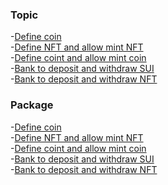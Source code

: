 ### Topic
-[Define coin](https://github.com/circlerow/sui-move-sc/tree/main/coin)<br>
-[Define NFT and allow mint NFT](https://github.com/circlerow/sui-move-sc/tree/main/nft)<br>
-[Define coint and allow mint coin](https://github.com/circlerow/sui-move-sc/tree/main/coin-can-mint)<br>
-[Bank to deposit and withdraw SUI](https://github.com/circlerow/sui-move-sc/tree/main/bank)<br>
-[Bank to deposit and withdraw NFT](https://github.com/circlerow/sui-move-sc/tree/main/nft-bank)<br>

### Package
-[Define coin](https://suiexplorer.com/object/0xcaa2d85fd058f9f755e4ebfe76e73a3de58a273375cc5d49e730e7d9d7eb1116?network=testnet)<br>
-[Define NFT and allow mint NFT](https://suiexplorer.com/object/0xebf074f575d171eb481348bbd5a5df222f021ad4edf1002eca940eb7da5a0422?network=testnet)<br>
-[Define coint and allow mint coin](https://suiexplorer.com/object/0x0d2dd7ee297a1ed7daeb4620c7a2c9d93737655c3bdfcd28df100f4a5ef03a4e?network=testnet)<br>
-[Bank to deposit and withdraw SUI](https://suiexplorer.com/object/0xb133a775c51d345354444b0429aa71fa0ffdd1861632fcb514bea36369bdf5fb?network=testnet)<br>
-[Bank to deposit and withdraw NFT](https://suiexplorer.com/object/0x1ca2be46c6fa1d08377c14901ffef31115c72315c22023437c46d5ba7c62eec7?network=testnet)<br>

